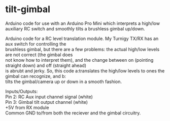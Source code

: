 # tilt-gimbal
Arduino code for use with an Arduino Pro Mini which interprets a high/low auxiliary RC switch and smoothly tilts a brushless gimbal up/down.

Arduino code for a RC level translation module. My Turnigy TX/RX has an aux switch for controlling the 			
brushless gimbal, but there are a few problems: the actual high/low levels are not correct (the gimbal does		
not know how to interpret them), and the change between on (pointing straight down) and off (straight ahead)	
is abrubt and jerky. So, this code a:translates the high/low levels to ones the gimbal can recognize, and b:	
tilts the gimbal/camera up or down in a smooth fashion.															
																												
Inputs/Outputs:																									
Pin 2: RC Aux input channel signal (white)																		
Pin 3: Gimbal tilt output channel (white)																		
+5V from RX module																								
Common GND to/from both the reciever and the gimbal circuitry. 